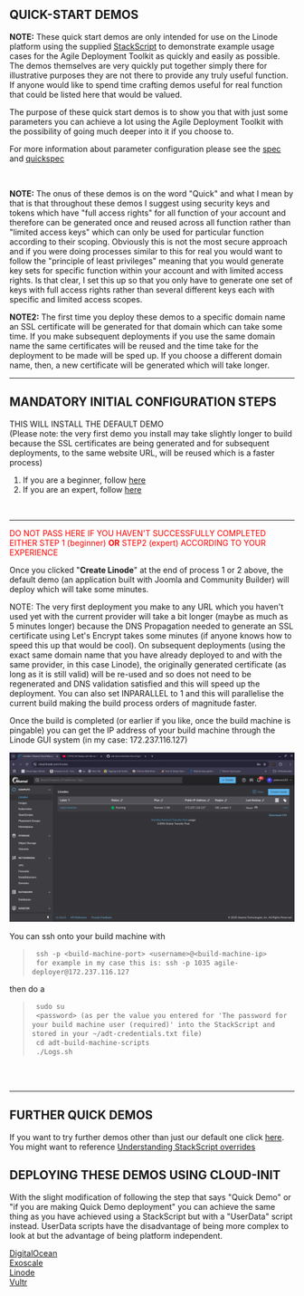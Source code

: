 ## QUICK-START DEMOS  

**NOTE:** These quick start demos are only intended for use on the Linode platform using the supplied [StackScript](https://cloud.linode.com/stackscripts/635271) to demonstrate example usage cases for the Agile Deployment Toolkit as quickly and easily as possible.  The demos themselves are very quickly put together simply there for illustrative purposes they are not there to provide any truly useful function. If anyone would like to spend time crafting demos useful for real function that could be listed here that would be valued. 

The purpose of these quick start demos is to show you that with just some parameters you can achieve a lot using the Agile Deployment Toolkit with the possibility of going much deeper into it if you choose to.

For more information about parameter configuration please see the [spec](https://github.com/wintersys-projects/adt-build-machine-scripts/blob/main/templatedconfigurations/specification.md) and [quickspec](https://github.com/wintersys-projects/adt-build-machine-scripts/blob/main/templatedconfigurations/quick_specification.dat)

<br/>

**NOTE:** The onus of these demos is on the word "Quick" and what I mean by that is that throughout these demos I suggest using security keys and tokens which have "full access rights" for all function of your account and therefore can be generated once and reused across all function rather than "limited access keys" which can only be used for particular function according to their scoping. Obviously this is not the most secure approach and if you were doing processes similar to this for real you would want to follow the "principle of least privileges" meaning that you would generate key sets for specific function within your account and with limited access rights.  Is that clear, I set this up so that you only have to generate one set of keys with full access rights rather than several different keys each with specific and limited access scopes.  

**NOTE2:** The first time you deploy these demos to a specific domain name an SSL certificate will be generated for that domain which can take some time. If you make subsequent deployments if you use the same domain name the same certificates will be reused and the time take for the deployment to be made will be sped up. If you choose a different domain name, then, a new certificate will be generated which will take longer. 

------------------------------

## MANDATORY INITIAL CONFIGURATION STEPS 
THIS WILL INSTALL THE DEFAULT DEMO  
(Please note: the very first demo you install may take slightly longer to build because the SSL certificates are being generated and for subsequent deployments, to the same website URL, will be reused which is a faster process)

1. If you are a beginner, follow [here](./QuickStartDemosPrepBeginnerLevel.md)  
2. If you are an expert, follow [here](./QuickStartDemosPrepExpertLevel.md)

<br/>

-------------------------------

<span style="color:red">DO NOT PASS HERE IF YOU HAVEN'T SUCCESSFULLY COMPLETED EITHER STEP 1 (beginner) **OR** STEP2 (expert) ACCORDING TO YOUR EXPERIENCE</span>

Once you clicked "**Create Linode**" at the end of process 1 or 2 above, the default demo (an application built with Joomla and Community Builder) will deploy which will take some minutes. 

NOTE: The very first deployment you make to any URL which you haven't used yet with the current provider will take a bit longer (maybe as much as 5 minutes longer) because the DNS Propagation needed to generate an SSL certificate using Let's Encrypt takes some minutes (if anyone knows how to speed this up that would be cool). On subsequent deployments (using the exact same domain name that you have already deployed to and with the same provider, in this case Linode), the originally generated certificate (as long as it is still valid) will be re-used and so does not need to be regenerated and DNS validation satisfied and this will speed up the deployment. You can also set INPARALLEL to 1 and this will parallelise the current build making the build process orders of magnitude faster. 

Once the build is completed (or earlier if you like, once the build machine is pingable) you can get the IP address of your build machine through the Linode GUI system (in my case: 172.237.116.127)

![](images/lin1.png "Linode Tutorial Image 1")

You can ssh onto your build machine with

>      ssh -p <build-machine-port> <username>@<build-machine-ip>
>      for example in my case this is: ssh -p 1035 agile-deployer@172.237.116.127

then do a

>      sudo su
>      <password> (as per the value you entered for 'The password for your build machine user (required)' into the StackScript and stored in your ~/adt-credentials.txt file)
>      cd adt-build-machine-scripts
>      ./Logs.sh

<br/><br/> 

-----------------

## FURTHER QUICK DEMOS

If you want to try further demos other than just our default one click [here](./CustomisedDemos.md). You might want to reference [Understanding StackScript overrides](./ExampleStackScriptOverride.md)

## DEPLOYING THESE DEMOS USING CLOUD-INIT 

With the slight modification of following the step that says "Quick Demo" or "if you are making Quick Demo deployment" you can achieve the same thing as you have achieved using a StackScript but with a "UserData" script instead. UserData scripts have the disadvantage of being more complex to look at but the advantage of being platform independent. 

[DigitalOcean](https://www.wintersys-projects.uk/Agile%20Deployment%20Toolkit/Tutorials/digitalocean/buildmachine/)  
[Exoscale](https://www.wintersys-projects.uk/Agile%20Deployment%20Toolkit/Tutorials/exoscale/buildmachine/)  
[Linode](https://www.wintersys-projects.uk/Agile%20Deployment%20Toolkit/Tutorials/linode/build-machine/)  
[Vultr](https://www.wintersys-projects.uk/Agile%20Deployment%20Toolkit/Tutorials/vultr/buildmachine/)  






